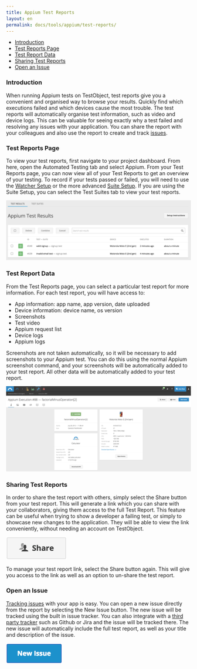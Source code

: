 ```yaml
---
title: Appium Test Reports
layout: en
permalink: docs/tools/appium/test-reports/
---
```


<ul>
	<li><a href="#introduction">Introduction</a></li>
	<li><a href="#test-reports">Test Reports Page</a></li>
	<li><a href="#test-report-data">Test Report Data</a></li>
	<li><a href="#sharing-test-reports">Sharing Test Reports</a></li>
	<li><a href="#open-an-issue">Open an Issue</a></li>
</ul>

<h3 id="introduction">Introduction</h3>

When running Appium tests on TestObject, test reports give you a convenient and organised way to browse your results. Quickly find which executions failed and which devices cause the most trouble. The test reports will automatically organise test information, such as video and device logs. This can be valuable for seeing exactly why a test failed and resolving any issues with your application. You can share the report with your colleagues and also use the report to create and track [issues](/docs/general-reference/issue-tracking/).

<h3 id="test-reports">Test Reports Page</h3>

To view your test reports, first navigate to your project dashboard. From here, open the Automated Testing tab and select Appium. From your Test Reports page, you can now view all of your Test Reports to get an overview of your testing. To record if your tests passed or failed, you will need to use the [Watcher Setup](/docs/tools/appium/setups/watcher-setups/) or the more advanced [Suite Setup](/docs/tools/appium/setups/suite-setups/). If you are using the Suite Setup, you can select the Test Suites tab to view your test reports. 

<img src="/img/tools/automation/appium/test-results.png">

<h3 id="test-report-data">Test Report Data</h3>

From the Test Reports page, you can select a particular test report for more information. For each test report, you will have access to:

<ul>
	<li>App information: app name, app version, date uploaded</li>
	<li>Device information: device name, os version</li>
	<li>Screenshots</li>
	<li>Test video</li>
	<li>Appium request list</li>
	<li>Device logs</li>
	<li>Appium logs</li>
</ul>

Screenshots are not taken automatically, so it will be necessary to add screenshots to your Appium test. You can do this using the normal Appium screenshot command, and your screenshots will be automatically added to your test report. All other data will be automatically added to your test report.

<img class="center shadow" src="/img/tools/automation/Appium_Execution_Report.png">

<h3 id="sharing-test-reports">Sharing Test Reports</h3>

In order to share the test report with others, simply select the Share button from your test report. This will generate a link which you can share with your collaborators, giving them access to the full Test Report. This feature can be useful when trying to show a developer a failing test, or simply to showcase new changes to the application. They will be able to view the link conveniently, without needing an account on TestObject.

<img class="center shadow" src="/img/tools/automation/appium/share-test-report.png">

To manage your test report link, select the Share button again. This will give you access to the link as well as an option to un-share the test report.

<h3 id="open-an-issue">Open an Issue</h3>

<a href="/docs/general-reference/issue-tracking/">Tracking issues</a> with your app is easy. You can open a new issue directly from the report by selecting the New Issue button. The new issue will be tracked using the built in issue tracker. You can also integrate with a <a href="/docs/general-reference/issue-tracking/#third-party-integration">third party tracker</a> such as Github or Jira and the issue will be tracked there. The new issue will automatically include the full test report, as well as your title and description of the issue.

<img class="center shadow" src="/img/general-reference/issue-tracking/new-issue-button.png">
